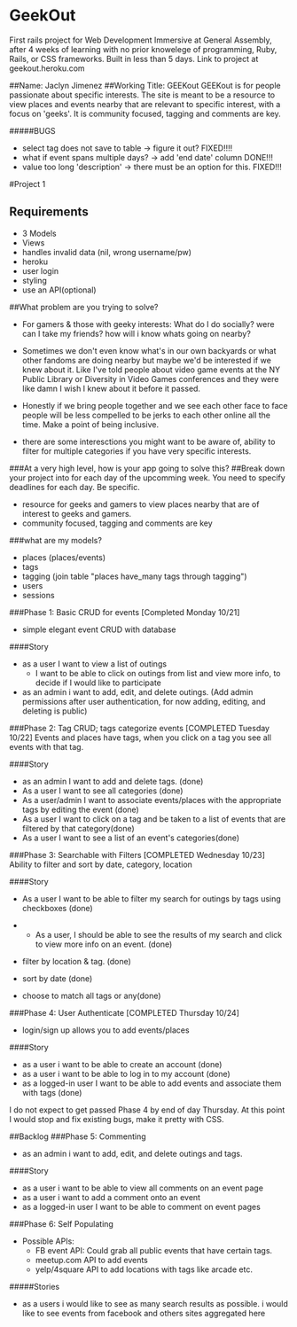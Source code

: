 GeekOut
=======

First rails project for Web Development Immersive at General Assembly, after 4 weeks of learning with no prior knowelege of programming, Ruby, Rails, or CSS frameworks. Built in less than 5 days. Link to project at geekout.heroku.com

##Name: Jaclyn Jimenez
##Working Title: GEEKout
GEEKout is for people passionate about specific interests. The site is meant to be a resource to view places and events nearby that are relevant to specific interest, with a focus on 'geeks'. It is community focused, tagging and comments are key.

#####BUGS

- select tag does not save to table -> figure it out? FIXED!!!!
- what if event spans multiple days? -> add 'end date' column DONE!!!
- value too long 'description' -> there must be an option for this. FIXED!!!


#Project 1
## Requirements
- 3 Models
- Views
- handles invalid data (nil, wrong username/pw)
- heroku
- user login
- styling
- use an API(optional)

##What problem are you trying to solve?

- For gamers & those with geeky interests: What do I do socially? were can I take my friends? how will i know whats going on nearby?

- Sometimes we don't even know what's in our own backyards or what other fandoms are doing nearby but maybe we'd be interested if we knew about it. Like I've told people about video game events at the NY Public Library or Diversity in Video Games conferences and they were like damn I wish I knew about it before it passed.

- Honestly if we bring people together and we see each other face to face people will be less compelled to be jerks to each other online all the time. Make a point of being inclusive.

- there are some interesctions you might want to be aware of, ability to filter for multiple categories if you have very specific interests.

###At a very high level, how is your app going to solve this?
##Break down your project into for each day of the upcomming week. You need to specify deadlines for each day. Be specific.

- resource for geeks and gamers to view places nearby that are of interest to geeks and gamers.
- community focused, tagging and comments are key

###what are my models?
- places (places/events)
- tags
- tagging (join table "places have_many tags through tagging")
- users
- sessions

###Phase 1: Basic CRUD for events [Completed Monday 10/21]
- simple elegant event CRUD with database

####Story
- as a user I want to view a list of outings
  - I want to be able to click on outings from list and view more info, to decide if I would like to participate
- as an admin i want to add, edit, and delete outings. (Add admin permissions after user authentication, for now adding, editing, and deleting is public)

###Phase 2: Tag CRUD; tags categorize events [COMPLETED Tuesday  10/22]
Events and places have tags, when you click on a tag you see all events with that tag.

####Story
- as an admin I want to add and delete tags. (done)
- As a user I want to see all categories (done)
- As a user/admin I want to associate events/places with the appropriate tags by editing the event (done)
- As a user I want to click on a tag and be taken to a list of events that are filtered by that category(done)
- As a user I want to see a list of an event's categories(done)

###Phase 3: Searchable with Filters [COMPLETED Wednesday 10/23]
Ability to filter and sort by date, category, location

####Story
- As a user I want to be able to filter my search for outings by tags using checkboxes (done)
- - As a user, I should be able to see the results of my search and click to view more info on an event. (done)

-  filter by location & tag. (done)

-  sort by date (done)

- choose to match all tags or any(done)


###Phase 4: User Authenticate [COMPLETED Thursday 10/24]

- login/sign up allows you to add events/places

####Story
- as a user i want to be able to create an account (done)
- as a user i want to be able to log in to my account (done)
- as a logged-in user I want to be able to add events and associate them with tags (done)

I do not expect to get passed Phase 4 by end of day Thursday.
At this point I would stop and fix existing bugs, make it pretty with CSS.

##Backlog
###Phase 5: Commenting
- as an admin i want to add, edit, and delete outings and tags.

####Story
- as a user i want to be able to view all comments on an event page
- as a user i want to add a comment onto an event
- as a logged-in user I want to be able to comment on event pages

###Phase 6: Self Populating
- Possible APIs:
  - FB event API: Could grab all public events that have certain tags.
  - meetup.com API to add events
  - yelp/4square API to add locations with tags like arcade etc.

#####Stories
- as a users i would like to see as many search results as possible. i would like to see events from facebook and others sites aggregated here
